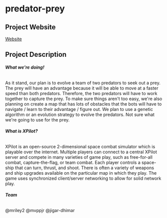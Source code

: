 # predator-prey
## Project Website
[Website](https://dumbodore.github.io )

## Project Description

###### **What we're doing!**

As it stand, our plan is to evolve a team of two predators to seek out a prey. The prey will have an advantage because it will be able to move at a faster speed than both predators. Therefore, the two predators will have to work together to capture the prey. To make sure things aren't too easy, we're also planning on create a map that has lots of obstacles that the bots will have to navigate / learn to their advantage / figure out. We plan to use a genetic algorithm or an evolution strategy to evolve the predators. Not sure what we're going to use for the prey.


###### **What is XPilot?**

XPilot is an open-source 2-dimensional space combat simulator which is playable over the internet. Multiple players can connect to a central XPilot server and compete in many varieties of game play, such as free-for-all combat, capture-the-flag, or team combat. Each player controls a space-ship that can turn, thrust, and shoot. There is often a variety of weapons and ship upgrades available on the particular map in which they play. The game uses synchronized client/server networking to allow for solid network play.



###### **Team**
@mriley2
@mvppjr
@jigar-dhimar
